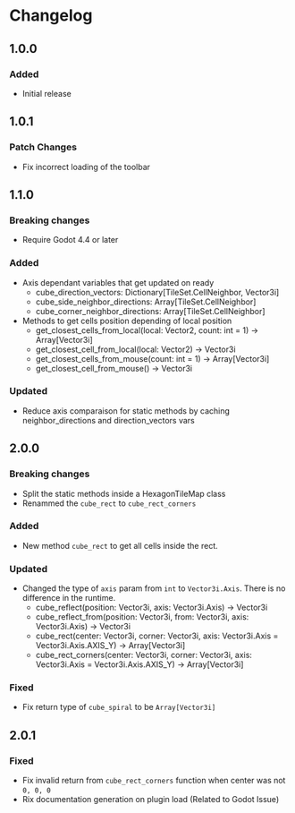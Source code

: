 # Changelog

## 1.0.0

### Added

- Initial release

## 1.0.1

### Patch Changes

- Fix incorrect loading of the toolbar

## 1.1.0

### Breaking changes

- Require Godot 4.4 or later

### Added

- Axis dependant variables that get updated on ready
	- cube_direction_vectors: Dictionary[TileSet.CellNeighbor, Vector3i]
	- cube_side_neighbor_directions: Array[TileSet.CellNeighbor]
	- cube_corner_neighbor_directions: Array[TileSet.CellNeighbor]
- Methods to get cells position depending of local position
	- get_closest_cells_from_local(local: Vector2, count: int = 1) -> Array[Vector3i]
	- get_closest_cell_from_local(local: Vector2) -> Vector3i
	- get_closest_cells_from_mouse(count: int = 1) -> Array[Vector3i]
	- get_closest_cell_from_mouse() -> Vector3i

### Updated

- Reduce axis comparaison for static methods by caching neighbor_directions and direction_vectors vars

## 2.0.0

### Breaking changes

- Split the static methods inside a HexagonTileMap class
- Renammed the `cube_rect` to `cube_rect_corners`

### Added

- New method `cube_rect` to get all cells inside the rect.

### Updated

- Changed the type of `axis` param from `int` to `Vector3i.Axis`. There is no difference in the runtime.
	- cube_reflect(position: Vector3i, axis: Vector3i.Axis) -> Vector3i
	- cube_reflect_from(position: Vector3i, from: Vector3i, axis: Vector3i.Axis) -> Vector3i
	- cube_rect(center: Vector3i, corner: Vector3i, axis: Vector3i.Axis = Vector3i.Axis.AXIS_Y) -> Array[Vector3i]
	- cube_rect_corners(center: Vector3i, corner: Vector3i, axis: Vector3i.Axis = Vector3i.Axis.AXIS_Y) -> Array[Vector3i]

### Fixed

- Fix return type of `cube_spiral` to be `Array[Vector3i]`

## 2.0.1

### Fixed

- Fix invalid return from `cube_rect_corners` function when center was not `0, 0, 0`
- Rix documentation generation on plugin load (Related to Godot Issue)
